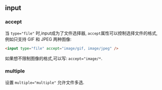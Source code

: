 ## input

### accept
当 `type="file"` 时,input成为了文件选择器, `accept`属性可以控制选择文件的格式,例如只支持 GIF 和 JPEG 两种图像:

```html
<input type="file" accept="image/gif, image/jpeg" />
```

如果想不限制图像的格式,可以写: `accept="image/*`.

### multiple
设置 `multiple="multiple"` 允许文件多选.